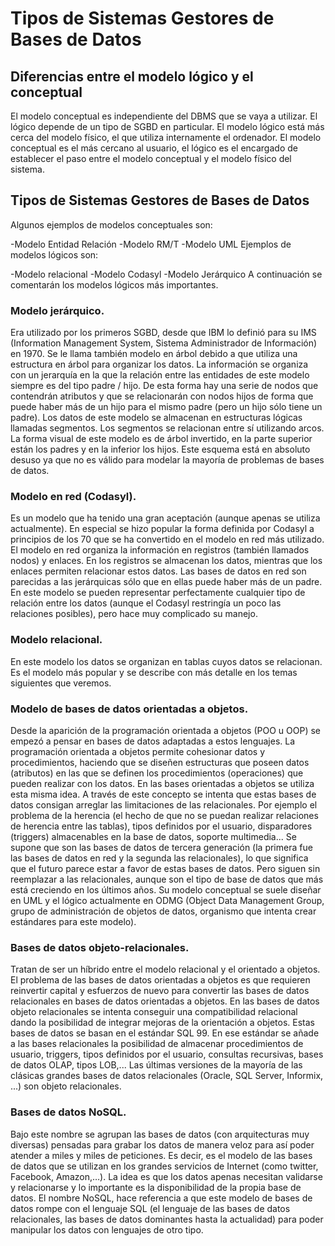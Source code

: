  # Tipos de Sistemas Gestores de Bases de Datos #

 ## Diferencias entre el modelo lógico y el conceptual

El modelo conceptual es independiente del DBMS que se vaya a utilizar. El lógico depende de un tipo de
SGBD en particular.
El modelo lógico está más cerca del modelo físico, el que utiliza internamente el ordenador.
El modelo conceptual es el más cercano al usuario, el lógico es el encargado de establecer el paso entre
el modelo conceptual y el modelo físico del sistema.

## **Tipos de Sistemas Gestores de Bases de Datos**
Algunos ejemplos de modelos conceptuales son:

-Modelo Entidad Relación
-Modelo RM/T
-Modelo UML
Ejemplos de modelos lógicos son:

-Modelo relacional
-Modelo Codasyl
-Modelo Jerárquico
A continuación se comentarán los modelos lógicos más importantes.

### Modelo jerárquico.
Era utilizado por los primeros SGBD, desde que IBM lo definió para su IMS (Information Management System, Sistema Administrador de Información) en 1970. Se le llama también modelo en árbol debido a que utiliza una estructura en árbol para organizar los datos.
La información se organiza con un jerarquía en la que la relación entre las entidades de este modelo siempre es del tipo padre / hijo. De esta forma hay una serie de nodos que contendrán atributos y que se relacionarán con nodos hijos de forma que puede haber más de un hijo para el mismo padre (pero un hijo sólo tiene un padre).
Los datos de este modelo se almacenan en estructuras lógicas llamadas segmentos. Los segmentos se relacionan entre sí utilizando arcos.
La forma visual de este modelo es de árbol invertido, en la parte superior están los padres y en la inferior los hijos.
Este esquema está en absoluto desuso ya que no es válido para modelar la mayoría de problemas de
bases de datos.
### Modelo en red (Codasyl).
Es un modelo que ha tenido una gran aceptación (aunque apenas se utiliza actualmente). En especial se
hizo popular la forma definida por Codasyl a principios de los 70 que se ha convertido en el modelo en
red más utilizado.
El modelo en red organiza la información en registros (también llamados nodos) y enlaces. En los
registros se almacenan los datos, mientras que los enlaces permiten relacionar estos datos. Las bases de
datos en red son parecidas a las jerárquicas sólo que en ellas puede haber más de un padre.
En este modelo se pueden representar perfectamente cualquier tipo de relación entre los datos (aunque
el Codasyl restringía un poco las relaciones posibles), pero hace muy complicado su manejo.
### Modelo relacional.
En este modelo los datos se organizan en tablas cuyos datos se relacionan. Es el modelo más popular y se
describe con más detalle en los temas siguientes que veremos.
### Modelo de bases de datos orientadas a objetos.
Desde la aparición de la programación orientada a objetos (POO u OOP) se empezó a pensar en bases
de datos adaptadas a estos lenguajes. La programación orientada a objetos permite cohesionar datos y
procedimientos, haciendo que se diseñen estructuras que poseen datos (atributos) en las que se
definen los procedimientos (operaciones) que pueden realizar con los datos. En las bases orientadas a
objetos se utiliza esta misma idea.
A través de este concepto se intenta que estas bases de datos consigan arreglar las limitaciones de las
relacionales. Por ejemplo el problema de la herencia (el hecho de que no se puedan realizar relaciones
de herencia entre las tablas), tipos definidos por el usuario, disparadores (triggers) almacenables en la
base de datos, soporte multimedia...
Se supone que son las bases de datos de tercera generación (la primera fue las bases de datos en red y
la segunda las relacionales), lo que significa que el futuro parece estar a favor de estas bases de datos.
Pero siguen sin reemplazar a las relacionales, aunque son el tipo de base de datos que más está
creciendo en los últimos años.
Su modelo conceptual se suele diseñar en UML y el lógico actualmente en ODMG (Object Data
Management Group, grupo de administración de objetos de datos, organismo que intenta crear
estándares para este modelo).
### Bases de datos objeto-relacionales.
Tratan de ser un híbrido entre el modelo relacional y el orientado a objetos. El problema de las bases de
datos orientadas a objetos es que requieren reinvertir capital y esfuerzos de nuevo para convertir las
bases de datos relacionales en bases de datos orientadas a objetos. En las bases de datos objeto
relacionales se intenta conseguir una compatibilidad relacional dando la posibilidad de integrar mejoras
de la orientación a objetos.
Estas bases de datos se basan en el estándar SQL 99. En ese estándar se añade a las bases
relacionales la posibilidad de almacenar procedimientos de usuario, triggers, tipos definidos por el
usuario, consultas recursivas, bases de datos OLAP, tipos LOB,...
Las últimas versiones de la mayoría de las clásicas grandes bases de datos relacionales (Oracle, SQL
Server, Informix, ...) son objeto relacionales.
### Bases de datos NoSQL.
Bajo este nombre se agrupan las bases de datos (con arquitecturas muy diversas) pensadas para grabar
los datos de manera veloz para así poder atender a miles y miles de peticiones. Es decir, es el modelo
de las bases de datos que se utilizan en los grandes servicios de Internet (como twitter, Facebook,
Amazon,…).
La idea es que los datos apenas necesitan validarse y relacionarse y lo importante es la disponibilidad de
la propia base de datos. El nombre NoSQL, hace referencia a que este modelo de bases de datos rompe
con el lenguaje SQL (el lenguaje de las bases de datos relacionales, las bases de datos dominantes
hasta la actualidad) para poder manipular los datos con lenguajes de otro tipo. 
